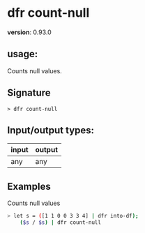 # dfr count-null

**version**: 0.93.0

## **usage**:

Counts null values.

## Signature

`> dfr count-null `

## Input/output types:

| input | output |
| ----- | ------ |
| any   | any    |

## Examples

Counts null values

```bash
> let s = ([1 1 0 0 3 3 4] | dfr into-df);
    ($s / $s) | dfr count-null
```
